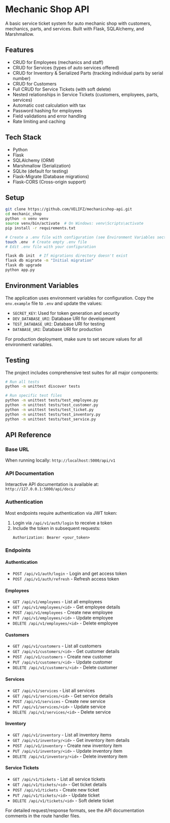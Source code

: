 # Mechanic Shop API

A basic service ticket system for auto mechanic shop with customers, mechanics, parts, and services. Built with Flask, SQLAlchemy, and Marshmallow.

## Features

-  CRUD for Employees (mechanics and staff)
-  CRUD for Services (types of auto services offered)
-  CRUD for Inventory & Serialized Parts (tracking individual parts by serial number)
-  CRUD for Customers
-  Full CRUD for Service Tickets (with soft delete)
-  Nested relationships in Service Tickets (customers, employees, parts, services)
-  Automatic cost calculation with tax
-  Password hashing for employees
-  Field validations and error handling
-  Rate limiting and caching


## Tech Stack

- Python
- Flask
- SQLAlchemy (ORM)
- Marshmallow (Serialization)
- SQLite (default for testing)
- Flask-Migrate (Database migrations)
- Flask-CORS (Cross-origin support)

## Setup

```bash
git clone https://github.com/VELIFZ/mechanicshop-api.git
cd mechanic_shop
python -m venv venv
source venv/bin/activate  # On Windows: venv\Scripts\activate
pip install -r requirements.txt

# Create a .env file with configuration (see Environment Variables section)
touch .env  # Create empty .env file
# Edit .env file with your configuration

flask db init  # If migrations directory doesn't exist
flask db migrate -m "Initial migration"
flask db upgrade
python app.py
```

## Environment Variables

The application uses environment variables for configuration. Copy the `env.example` file to `.env` and update the values:

- `SECRET_KEY`: Used for token generation and security
- `DEV_DATABASE_URI`: Database URI for development
- `TEST_DATABASE_URI`: Database URI for testing
- `DATABASE_URI`: Database URI for production

For production deployment, make sure to set secure values for all environment variables.

## Testing

The project includes comprehensive test suites for all major components:

```bash
# Run all tests
python -m unittest discover tests

# Run specific test files
python -m unittest tests/test_employee.py
python -m unittest tests/test_customer.py
python -m unittest tests/test_ticket.py
python -m unittest tests/test_inventory.py
python -m unittest tests/test_service.py
```

## API Reference

### Base URL
When running locally: `http://localhost:5000/api/v1`

### API Documentation
Interactive API documentation is available at: `http://127.0.0.1:5000/api/docs/`

### Authentication
Most endpoints require authentication via JWT token:
1. Login via `/api/v1/auth/login` to receive a token
2. Include the token in subsequent requests:
   ```
   Authorization: Bearer <your_token>
   ```

### Endpoints

#### Authentication
- `POST /api/v1/auth/login` - Login and get access token
- `POST /api/v1/auth/refresh` - Refresh access token

#### Employees
- `GET /api/v1/employees` - List all employees
- `GET /api/v1/employees/<id>` - Get employee details
- `POST /api/v1/employees` - Create new employee
- `PUT /api/v1/employees/<id>` - Update employee
- `DELETE /api/v1/employees/<id>` - Delete employee

#### Customers
- `GET /api/v1/customers` - List all customers
- `GET /api/v1/customers/<id>` - Get customer details
- `POST /api/v1/customers` - Create new customer
- `PUT /api/v1/customers/<id>` - Update customer
- `DELETE /api/v1/customers/<id>` - Delete customer

#### Services
- `GET /api/v1/services` - List all services
- `GET /api/v1/services/<id>` - Get service details
- `POST /api/v1/services` - Create new service
- `PUT /api/v1/services/<id>` - Update service
- `DELETE /api/v1/services/<id>` - Delete service

#### Inventory
- `GET /api/v1/inventory` - List all inventory items
- `GET /api/v1/inventory/<id>` - Get inventory item details
- `POST /api/v1/inventory` - Create new inventory item
- `PUT /api/v1/inventory/<id>` - Update inventory item
- `DELETE /api/v1/inventory/<id>` - Delete inventory item

#### Service Tickets
- `GET /api/v1/tickets` - List all service tickets
- `GET /api/v1/tickets/<id>` - Get ticket details
- `POST /api/v1/tickets` - Create new ticket
- `PUT /api/v1/tickets/<id>` - Update ticket
- `DELETE /api/v1/tickets/<id>` - Soft delete ticket

For detailed request/response formats, see the API documentation comments in the route handler files.
